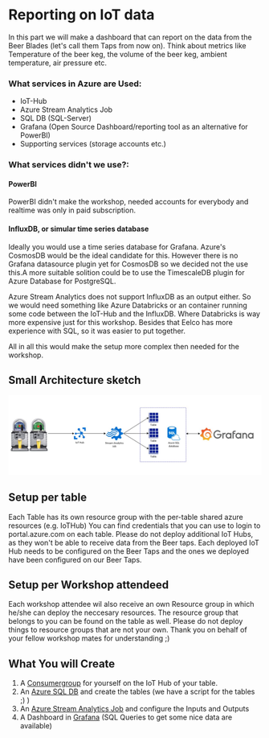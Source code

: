 # Reporting  on IoT data

In this part we will make a dashboard that can report on the data from the Beer Blades (let's call them Taps from now on). Think about metrics like Temperature of the beer keg, the volume of the beer keg, ambient temperature, air pressure etc.

### What services in Azure are Used:
- IoT-Hub
- Azure Stream Analytics Job
- SQL DB (SQL-Server)
- Grafana (Open Source Dashboard/reporting tool as an alternative for PowerBI)
- Supporting services (storage accounts etc.)

### What services didn't we use?:

#### PowerBI
PowerBI didn't make the workshop, needed accounts for everybody and realtime was only in paid subscription.

#### InfluxDB, or simular time series database
Ideally you would use a time series database for Grafana. Azure's CosmosDB would be the ideal candidate for this. However there is no Grafana datasource plugin yet for CosmosDB so we decided not the use this.A more suitable solition could be to use the TimescaleDB plugin for Azure Database for PostgreSQL.

Azure Stream Analytics does not support InfluxDB as an output either. So we would need something like Azure Databricks or an container running some code between the IoT-Hub and the InfluxDB. Where Databricks is way more expensive just for this workshop. Besides that Eelco has more experience with SQL, so it was easier to put together.

All in all this would make the setup more complex then needed for the workshop.

## Small Architecture sketch
![High Level Architecture](img/high_level_architecture.jpg "Architecture")

## Setup per table
Each Table has its own resource group with the per-table shared azure resources (e.g. IoTHub)
You can find credentials that you can use to login to portal.azure.com on each table.
Please do not deploy additional IoT Hubs, as they won't be able to receive data from the Beer taps. Each deployed IoT Hub needs to be configured on the Beer Taps and the ones we deployed have been configured on our Beer Taps.

## Setup per Workshop attendeed
Each workshop attendee wil also receive an own Resource group in which he/she can deploy the neccesary resources. The resource group that belongs to you can be found on the table as well.
Please do not deploy things to resource groups that are not your own. Thank you on behalf of your fellow workshop mates for understanding ;)

## What You will Create
1. A [Consumergroup](1_iothub.md) for yourself on the IoT Hub of your table.
2. An [Azure SQL DB](2_sql_database.md) and create the tables (we have a script for the tables ;) )
3. An [Azure Stream Analytics Job](3_azure_stream_analytics.md) and configure the Inputs and Outputs
4. A Dashboard in [Grafana](4_grafana.md) (SQL Queries to get some nice data are available)
